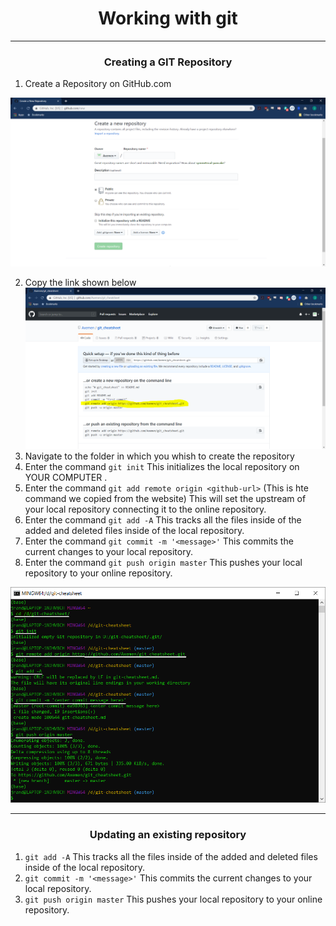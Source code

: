 <h1 align = 'center'>Working with git</h1>
<hr>

<h3 align = 'center'>Creating a GIT Repository</h3>


1. Create a Repository on GitHub.com

![Github](images/github-create-repo-screen.PNG)


2. Copy the link shown below
![Github](images/git-create-repo-empty-screen.PNG)
3. Navigate to the folder in which you whish to create the repository
1. Enter the command `git init` This initializes the local repository on YOUR COMPUTER .
2. Enter the command `git add remote origin <github-url>` (This is hte command we copied from the website) This will set the upstream of your local repository connecting it to the online repository.
3. Enter the command `git add -A` This tracks all the files inside of the added and deleted files inside of the local repository.
4. Enter the command `git commit -m '<message>'` This commits the current changes to your local repository.
5. Enter the command `git push origin master` This pushes your local repository to your online repository.

![Terminal](images/git-finished-painted.PNG)

<hr>
<h3 align = 'center'>Updating an existing repository</h3>

1. `git add -A` This tracks all the files inside of the added and deleted files inside of the local repository.
2. `git commit -m '<message>'` This commits the current changes to your local repository.
3. `git push origin master` This pushes your local repository to your online repository.

[logo]: images/git-finished-painted.png "Logo Title Text 2"